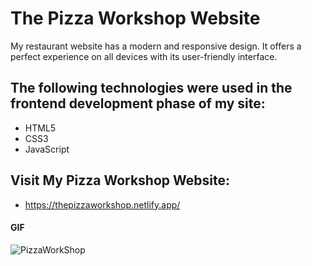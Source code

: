 <h1>The Pizza Workshop Website</h1>

My restaurant website has a modern and responsive design. It offers a perfect experience on all devices with its user-friendly interface.

<h2> The following technologies were used in the frontend development phase of my site: </h2>

- HTML5
- CSS3
- JavaScript

<h2> Visit My Pizza Workshop Website: </h2>

- https://thepizzaworkshop.netlify.app/

<h4>GIF</h4>

![PizzaWorkShop](images/ThePizzaWorkshop.gif)